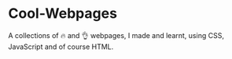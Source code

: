 # Cool-Webpages
A collections of :fire: and 👌 webpages, I made and learnt, using CSS, JavaScript and of course HTML.
